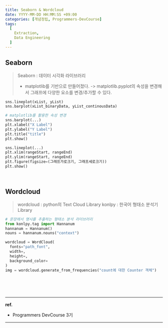 ```yaml
---
title: Seaborn & Wordcloud
date: YYYY-MM-DD HH:MM:SS +09:00
categories: [개념정립, Programmers-DevCourse]
tags:
  [
    Extraction,
    Data Engineering
  ]
---
```


## Seaborn

> Seaborn : 데이터 시각화 라이브러리
> - matplotlib를 기반으로 만들어졌다. -> matplotlib.pyplot의 속성을 변경해서 그래프에 다양한 요소를 변경/추가할 수 있다.

```python
sns.lineplot(xList, yList)
sns.barplot(xList_binaryData, yList_continousData)

# matplotlib를 활용한 속성 변경
sns.barplot(...)
plt.xlabel("X Label")
plt.ylabel("Y Label")
plt.title("title")
plt.show()

sns.lineplot(...)
plt.xlim(rangeStart, rangeEnd)
plt.ylim(rangeStart, rangeEnd)
plt.figure(figsize=(그래프가로크기, 그래프세로크기))
plt.show()
```

<br/>

## Wordcloud

> wordcloud : python의 Text Cloud Library
> konlpy : 한국어 형태소 분석기 Library

```python
# 문장에서 명사를 추출하는 형태소 분석 라이브러리
from konlpy.tag import Hannanum
hannanum = Hannanum()
nouns = hannanum.nouns("context")

wordcloud = WordCloud(
  fonts="path_font",
  width=,
  height=,
  background_color=
)
img = wordcloud.generate_from_frequencies("count에 대한 Counter 객체")
```

<br/>
<br/>
<br/>

<hr/>

**ref.**<br/>
- Programmers DevCourse 3기

<hr/>